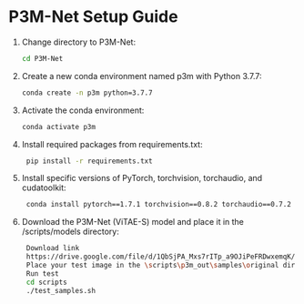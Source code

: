 # P3M-Net Setup Guide

1. Change directory to P3M-Net:
   ```bash
   cd P3M-Net

1. Create a new conda environment named p3m with Python 3.7.7:
   ```bash
   conda create -n p3m python=3.7.7

1. Activate the conda environment:
   ```bash
   conda activate p3m
   
1. Install required packages from requirements.txt:
   ```bash
    pip install -r requirements.txt

1. Install specific versions of PyTorch, torchvision, torchaudio, and cudatoolkit:
   ```bash
    conda install pytorch==1.7.1 torchvision==0.8.2 torchaudio==0.7.2 cudatoolkit=10.2 -c pytorch

1. Download the P3M-Net (ViTAE-S) model and place it in the /scripts/models directory:
   ```bash
    Download link
    https://drive.google.com/file/d/1QbSjPA_Mxs7rITp_a9OJiPeFRDwxemqK/view
    Place your test image in the \scripts\p3m_out\samples\original directory.
    Run test
    cd scripts
    ./test_samples.sh
